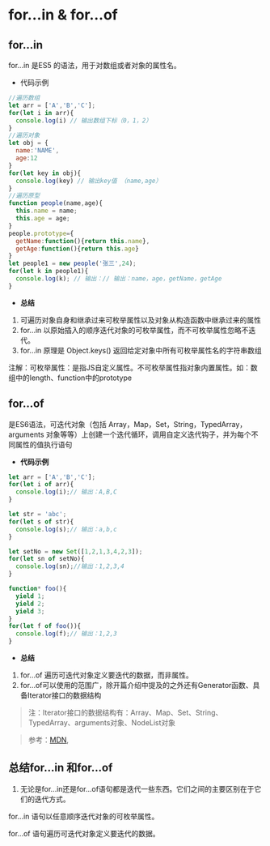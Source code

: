 # for...in & for...of

## for...in

for...in 是ES5 的语法，用于对数组或者对象的属性名。

* 代码示例

```javascript
//遍历数组
let arr = ['A','B','C'];
for(let i in arr){
  console.log(i) // 输出数组下标（0，1，2）
}
//遍历对象
let obj = {
  name:'NAME',
  age:12
}
for(let key in obj){
  console.log(key) // 输出key值 （name,age）
}
//遍历原型
function people(name,age){
  this.name = name;
  this.age = age;
}
people.prototype={
  getName:function(){return this.name},
  getAge:function(){return this.age}
}
let people1 = new people('张三',24);
for(let k in people1){
  console.log(k); // 输出：// 输出：name，age，getName，getAge
}
```

* **总结**

1. 可遍历对象自身和继承过来可枚举属性以及对象从构造函数中继承过来的属性
2. for...in 以原始插入的顺序迭代对象的可枚举属性，而不可枚举属性忽略不迭代。
3. for...in 原理是 Object.keys() 返回给定对象中所有可枚举属性名的字符串数组

注解：可枚举属性：是指JS自定义属性。不可枚举属性指对象内置属性。如：数组中的length、function中的prototype

## for...of

是ES6语法，可迭代对象（包括  Array，Map，Set，String，TypedArray，arguments 对象等等）上创建一个迭代循环，调用自定义迭代钩子，并为每个不同属性的值执行语句

* **代码示例**

```javascript
let arr = ['A','B','C'];
for(let i of arr){
  console.log(i);// 输出：A,B,C
}

let str = 'abc';
for(let s of str){
  console.log(s);// 输出：a,b,c
}

let setNo = new Set([1,2,1,3,4,2,3]);
for(let sn of setNo){
  console.log(sn);//输出：1,2,3,4
}

function* foo(){
  yield 1;
  yield 2;
  yield 3;
}
for(let f of foo()){
  console.log(f);// 输出：1,2,3
}
```

* **总结**

1. for...of 遍历可迭代对象定义要迭代的数据，而非属性。
2. for...of可以使用的范围广，除开篇介绍中提及的之外还有Generator函数、具备Iterator接口的数据结构

> 注：Iterator接口的数据结构有：Array、Map、Set、String、TypedArray、arguments对象、NodeList对象

> 参考：[MDN](https://developer.mozilla.org/zh-CN/docs/Web/JavaScript/Reference/Statements/for...of),

## 总结for...in 和for...of 

1. 无论是for...in还是for...of语句都是迭代一些东西。它们之间的主要区别在于它们的迭代方式。

for...in 语句以任意顺序迭代对象的可枚举属性。

for...of 语句遍历可迭代对象定义要迭代的数据。